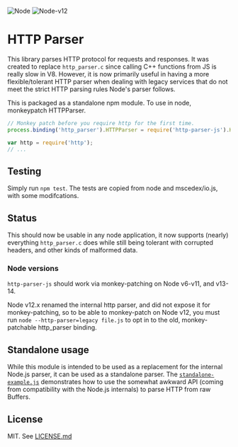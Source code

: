 ![Node](https://github.com/creationix/http-parser-js/workflows/Node/badge.svg)
![Node-v12](https://github.com/creationix/http-parser-js/workflows/Node-v12/badge.svg)

# HTTP Parser

This library parses HTTP protocol for requests and responses. It was created to
replace `http_parser.c` since calling C++ functions from JS is really slow in V8. However, it is now
primarily useful in having a more flexible/tolerant HTTP parser when dealing with legacy services
that do not meet the strict HTTP parsing rules Node's parser follows.

This is packaged as a standalone npm module. To use in node, monkeypatch HTTPParser.

```js
// Monkey patch before you require http for the first time.
process.binding('http_parser').HTTPParser = require('http-parser-js').HTTPParser;

var http = require('http');
// ...
```

## Testing

Simply run `npm test`. The tests are copied from node and mscedex/io.js, with some modifcations.

## Status

This should now be usable in any node application, it now supports (nearly)
everything `http_parser.c` does while still being tolerant with corrupted headers, and other kinds
of malformed data.

### Node versions

`http-parser-js` should work via monkey-patching on Node v6-v11, and v13-14.

Node v12.x renamed the internal http parser, and did not expose it for monkey-patching, so to be
able to monkey-patch on Node v12, you must run `node --http-parser=legacy file.js` to opt in to the
old, monkey-patchable http_parser binding.

## Standalone usage

While this module is intended to be used as a replacement for the internal Node.js parser, it can be
used as a standalone parser. The [`standalone-example.js`](standalone-example.js) demonstrates how
to use the somewhat awkward API (coming from compatibility with the Node.js internals) to parse HTTP
from raw Buffers.

## License

MIT. See [LICENSE.md](LICENSE.md)
